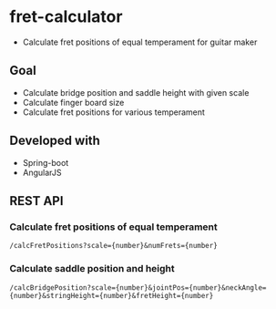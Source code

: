 # fret-calculator
- Calculate fret positions of equal temperament for guitar maker

## Goal
- Calculate bridge position and saddle height with given scale
- Calculate finger board size
- Calculate fret positions for various temperament

## Developed with
- Spring-boot
- AngularJS

## REST API

### Calculate fret positions of equal temperament 

`/calcFretPositions?scale={number}&numFrets={number}`

### Calculate saddle position and height

`/calcBridgePosition?scale={number}&jointPos={number}&neckAngle={number}&stringHeight={number}&fretHeight={number}`

